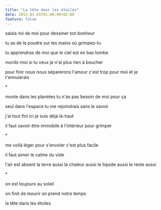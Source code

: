 ```yaml
---
title: "La tête dans les étoiles"
date: 2012-01-01T01:00:00+02:00
feature: false
---
```


saisis-toi de moi
pour dessiner ton bonheur

tu as de la poudre sur les mains
où grimpes-tu

tu apprendras de moi que le ciel est en bas
tombe

mords-moi si tu veux
je n'ai plus rien à boucher

pour finir nous nous séparerons
l'amour c'est trop pour moi
et je t'ennuierais

\*

monte dans les planètes
tu n'as pas besoin de moi pour ça

seul dans l'espace
tu me rejoindrais sans le savoir

j'ai tout fini ici
je suis déjà là-haut

il faut savoir être immobile à l'intérieur
pour grimper

\*

me voilà léger
pour s'envoler c'est plus facile

il faut aimer le calme du vide

l'air est absent
la terre aussi
la chaleur aussi
le liquide aussi
le reste aussi

\*

on est toujours au soleil

on finit de mourir
on prend notre temps

la tête dans les étoiles

